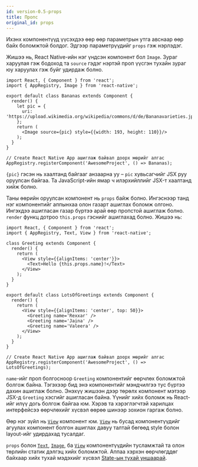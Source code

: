 ```yaml
---
id: version-0.5-props
title: Пропс
original_id: props
---
```


Ихэнх компонентүүд үүсэхдээ өөр өөр параметрын утга авснаар өөр байх боломжтой болдог. Эдгээр параметрүүдийг `props` гэж нэрлэдэг.

Жишээ нь, React Native-ийн нэг үндсэн компонент бол `Image`. Зураг харуулая гэж бодоход та `source` гэдэг нэртэй проп үүсгэн тухайн зураг юу харуулах гэж буйг удирдаж болно.

```ReactNativeWebPlayer
import React, { Component } from 'react';
import { AppRegistry, Image } from 'react-native';

export default class Bananas extends Component {
  render() {
    let pic = {
      uri: 'https://upload.wikimedia.org/wikipedia/commons/d/de/Bananavarieties.jpg'
    };
    return (
      <Image source={pic} style={{width: 193, height: 110}}/>
    );
  }
}

// Create React Native App ашиглаж байвал доорх мөрийг алгас
AppRegistry.registerComponent('AwesomeProject', () => Bananas);
```

`{pic}` гэсэн нь хаалтанд байгааг анзаарна уу – `pic` хувьсагчийг JSX руу оруулсан байгаа. Та JavaScript-ийн ямар ч илэрхийллийг JSX-т хаалтанд хийж болно.

Таны өөрийн оруулсан компонент нь `props` байж болно. Ингэснээр танд нэг компонентийг аппынхаа олон газарт ашиглах боломж олгоно. Ингэхдээ ашигласан газар бүртээ арай өөр пропстой ашиглаж болно. `render` функц дотроо `this.props` гэснийг ашиглахад болно. Жишээ нь:

```ReactNativeWebPlayer
import React, { Component } from 'react';
import { AppRegistry, Text, View } from 'react-native';

class Greeting extends Component {
  render() {
    return (
      <View style={{alignItems: 'center'}}>
        <Text>Hello {this.props.name}!</Text>
      </View>
    );
  }
}

export default class LotsOfGreetings extends Component {
  render() {
    return (
      <View style={{alignItems: 'center', top: 50}}>
        <Greeting name='Rexxar' />
        <Greeting name='Jaina' />
        <Greeting name='Valeera' />
      </View>
    );
  }
}

// Create React Native App ашиглаж байвал доорх мөрийг алгас
AppRegistry.registerComponent('AwesomeProject', () => LotsOfGreetings);
```

`name`-ийг проп болгосноор `Greeting` компонентийг өөрчлөх боломжтой болгож байна. Тэгэхээр бид энэ компонентийг мэндчилгээ тус бүртээ дахин ашиглаж болно. Энэхүү жишээн дээр төрөлх компонент мэтээр JSX-д `Greeting` хэсгийг ашигласан байна. Үүнийг хийх боломж нь React-ийг илүү догь болгож байгаа юм. Хэрэв та хэрэглэгчтэй харилцах интерфейсээ өөрчлөхийг хүсвэл өөрөө шинээр зохион гаргаж болно.

Өөр нэг зүйл нь [`View`](view.md) компонент юм. [`View`](view.md) нь бусад компонентүүдийг агуулах компонент болгон ашиглах давуу талтай бөгөөд style болон layout-ийг удирдахад тусалдаг.

`props` болон [`Text`](text.md), [`Image`](image.md), ба [`View`](view.md) компонентүүдийн тусламжтай та олон төрлийн статик дэлгэц хийх боломжтой. Аппаа хэрхэн өөрчлөгддөг байхаар хийх тухай мэдэхийг хүсвэл [State-ын тухай уншаарай](state.md).
